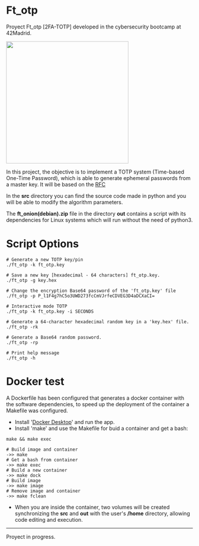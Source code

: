 # Ft_otp
Proyect Ft_otp [2FA-TOTP] developed in the cybersecurity bootcamp at 42Madrid.

<img src='https://media.giphy.com/media/IgLIVXrBcID9cExa6r/giphy.gif' width=330 heigth= 330/>

In this project, the objective is to implement a TOTP system (Time-based One-Time Password), which is able to generate ephemeral passwords from a master key.
It will be based on the [RFC](https://datatracker.ietf.org/doc/html/rfc6238)

In the **src** directory you can find the source code made in python and you will be able to modify the algorithm parameters.

The **ft_onion(debian).zip** file in the directory **out** contains a script with its dependencies for Linux systems which will run without the need of python3.

# Script Options
```
# Generate a new TOTP key/pin
./ft_otp -k ft_otp.key

# Save a new key [hexadecimal - 64 characters] ft_otp.key.
./ft_otp -g key.hex

# Change the encryption Base64 password of the 'ft_otp.key' file
./ft_otp -p P_l1F4g7hC5o3UWD273fcCmVJrfeCDVEG3D4aDCXaCI=

# Interactive mode TOTP
./ft_otp -k ft_otp.key -i SECONDS

# Generate a 64-character hexadecimal random key in a 'key.hex' file.
./ft_otp -rk

# Generate a Base64 random password.
./ft_otp -rp

# Print help message
./ft_otp -h
```

# Docker test
A Dockerfile has been configured that generates a docker container with the software dependencies, 
to speed up the deployment of the container a Makefile was configured.

- Install '[Docker Desktop](https://www.docker.com/products/docker-desktop/)' and run the app.
- Install 'make' and use the Makefile for buid a container and get a bash:
```
make && make exec
```
```
# Build image and container
->> make
# Get a bash from container
->> make exec
# Build a new container
->> make dock
# Build image
->> make image
# Remove image and container
->> make fclean
```

- When you are inside the container, two volumes will be created synchronizing the **src** and **out** with the user's **/home** directory, 
allowing code editing and execution. 

---
Proyect in progress.
